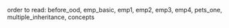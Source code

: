 order to read:
before_ood, emp_basic, emp1, emp2, emp3, emp4, pets_one, multiple_inheritance, concepts

